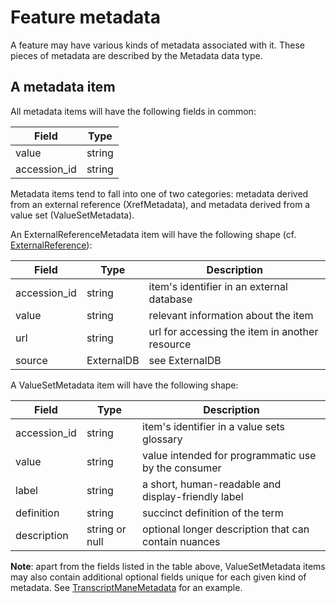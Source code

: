 # Feature metadata

A feature may have various kinds of metadata associated with it. These pieces of metadata are described by the Metadata data type.

## A metadata item

All metadata items will have the following fields in common:

| Field        | Type                        
|--------------|-----------------------------
| value        | string
| accession_id | string

Metadata items tend to fall into one of two categories: metadata derived from an external reference (XrefMetadata), and metadata derived from a value set (ValueSetMetadata).

An ExternalReferenceMetadata item will have the following shape (cf. [ExternalReference](./external_reference.md)):

| Field          | Type        | Description |
|----------------|-------------|-------------|
| accession_id   | string      | item's identifier in an external database
| value          | string      | relevant information about the item
| url            | string      | url for accessing the item in another resource
| source         | ExternalDB  | see ExternalDB

A ValueSetMetadata item will have the following shape:

| Field          | Type                       | Description |
|----------------|----------------------------|-------------|
| accession_id   | string                     | item's identifier in a value sets glossary
| value          | string                     | value intended for programmatic use by the consumer
| label          | string                     | a short, human-readable and display-friendly label
| definition     | string                     | succinct definition of the term
| description    | string or null             | optional longer description that can contain nuances

**Note**: apart from the fields listed in the table above, ValueSetMetadata items may also contain additional optional fields unique for each given kind of metadata. See [TranscriptManeMetadata](./transcript_metadata.md) for an example.
